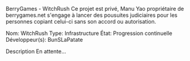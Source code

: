 
BerryGames - WitchRush
Ce projet est privé, Manu Yao propriétaire de berrygames.net s'engage à lancer des pousuites judiciaires pour les personnes copiant celui-ci sans son accord ou autorisation.


Nom: WitchRush
Type: Infrastructure
État: Progression continuelle
Développeur(s): BunSLaPatate


Description
En attente...

